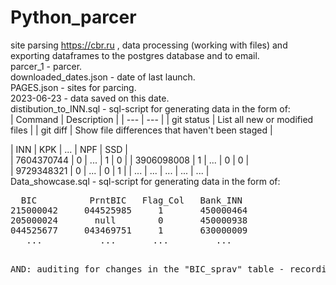 # Python_parcer
site parsing https://cbr.ru , data processing (working with files) and exporting dataframes to the postgres database and to email.  
parcer_1 - parcer.  
downloaded_dates.json - date of last launch.  
PAGES.json - sites for parcing.  
2023-06-23 - data saved on this date.  
distibution_to_INN.sql - sql-script for generating data in the form of:  
| Command | Description |
| --- | --- |
| git status | List all new or modified files |
| git diff | Show file differences that haven't been staged |


| INN | KPK | ... | NPF | SSD |  
| 7604370744 | 0 | ... | 1 | 0 |
| 3906098008 | 1 | ... | 0 | 0 |  
| 9729348321 | 0 | ... | 0 | 1 |
| ... | ... | ... | ... | ... |  
Data_showcase.sql - sql-script for generating data in the form of:  
<pre>
  BIC          PrntBIC   Flag_Col   Bank_INN  
215000042     044525985     1       450000464
205000024       null        0       450000938  
044525677     043469751     1       630000009
   ...           ...       ...         ... 
<pre>  
AND: auditing for changes in the "BIC_sprav" table - recording the date-time, type of change and data (current or forgotten)
